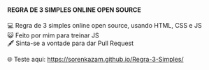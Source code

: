 #### REGRA DE 3 SIMPLES ONLINE OPEN SOURCE

💻 Regra de 3 simples online open source, usando HTML, CSS e JS<br>
😺 Feito por mim para treinar JS<br>
🖋️ Sinta-se a vontade para dar Pull Request<br>

🌐 Teste aqui: https://sorenkazam.github.io/Regra-3-Simples/

